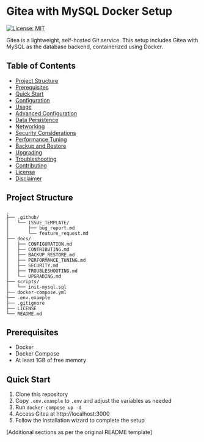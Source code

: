 # Gitea with MySQL Docker Setup

[![License: MIT](https://img.shields.io/badge/License-MIT-yellow.svg)](https://opensource.org/licenses/MIT)

Gitea is a lightweight, self-hosted Git service. This setup includes Gitea with MySQL as the database backend, containerized using Docker.

## Table of Contents

- [Project Structure](#project-structure)
- [Prerequisites](#prerequisites)
- [Quick Start](#quick-start)
- [Configuration](#configuration)
- [Usage](#usage)
- [Advanced Configuration](#advanced-configuration)
- [Data Persistence](#data-persistence)
- [Networking](#networking)
- [Security Considerations](#security-considerations)
- [Performance Tuning](#performance-tuning)
- [Backup and Restore](#backup-and-restore)
- [Upgrading](#upgrading)
- [Troubleshooting](#troubleshooting)
- [Contributing](#contributing)
- [License](#license)
- [Disclaimer](#disclaimer)

## Project Structure

```
.
├── .github/
│   └── ISSUE_TEMPLATE/
│       ├── bug_report.md
│       └── feature_request.md
├── docs/
│   ├── CONFIGURATION.md
│   ├── CONTRIBUTING.md
│   ├── BACKUP_RESTORE.md
│   ├── PERFORMANCE_TUNING.md
│   ├── SECURITY.md
│   ├── TROUBLESHOOTING.md
│   └── UPGRADING.md
├── scripts/
│   └── init-mysql.sql
├── docker-compose.yml
├── .env.example
├── .gitignore
├── LICENSE
└── README.md
```

## Prerequisites

- Docker
- Docker Compose
- At least 1GB of free memory

## Quick Start

1. Clone this repository
2. Copy `.env.example` to `.env` and adjust the variables as needed
3. Run `docker-compose up -d`
4. Access Gitea at http://localhost:3000
5. Follow the installation wizard to complete the setup

[Additional sections as per the original README template]
